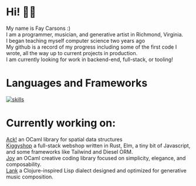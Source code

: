 # Hi! 👋🏻
My name is Fay Carsons :) <br>
I am a programmer, musician, and generative artist in Richmond, Virginia. <br>
I began teaching myself computer science two years ago <br> 
My github is a record of my progress including some of the first code I wrote, all the way up to current projects in production. <br>
I am currently looking for work in backend-end, full-stack, or tooling!

# Languages and Frameworks
[![skills](https://skillicons.dev/icons?i=rust,ocaml,clojure,ts,neovim,actix,bash,css,html,docker,git,netlify,nginx,nodejs,p5js,py,sqlite,solidjs,tailwind,vite&perline=5)](https://skillicons.dev)

# Currently working on: 
[Ack!](https://github.com/FayCarsons/Ack) an OCaml library for spatial data structures <br>
[Kiggyshop](https://github.com/faycarsons/kiggyshop) a full-stack webshop written in Rust, Elm, a tiny bit of Javascript, and some frameworks like Tailwind and Diesel ORM. <br>
[Joy](https://github.com/Sudha247/ocaml-joy/) an OCaml creative coding library focused on simplicity, elegance, and composability. <br>
[Lank](https://github.com/FayCarsons/Lank) a Clojure-inspired Lisp dialect designed and optimized for generative music composition. <br>
